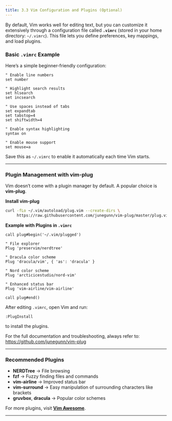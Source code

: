 ```yaml
---
title: 3.3 Vim Configuration and Plugins (Optional)
---
```


By default, Vim works well for editing text, but you can customize it extensively through a configuration file called **`.vimrc`** (stored in your home directory: `~/.vimrc`). This file lets you define preferences, key mappings, and load plugins.

### Basic `.vimrc` Example

Here’s a simple beginner-friendly configuration:

```vim
" Enable line numbers
set number

" Highlight search results
set hlsearch
set incsearch

" Use spaces instead of tabs
set expandtab
set tabstop=4
set shiftwidth=4

" Enable syntax highlighting
syntax on

" Enable mouse support
set mouse=a
```

Save this as `~/.vimrc` to enable it automatically each time Vim starts.

---

### Plugin Management with vim-plug

Vim doesn’t come with a plugin manager by default. A popular choice is **vim-plug**.

**Install vim-plug**

```bash
curl -fLo ~/.vim/autoload/plug.vim --create-dirs \
     https://raw.githubusercontent.com/junegunn/vim-plug/master/plug.vim
```

**Example with Plugins in `.vimrc`**

```vim
call plug#begin('~/.vim/plugged')

" File explorer
Plug 'preservim/nerdtree'

" Dracula color scheme
Plug 'dracula/vim', { 'as': 'dracula' }

" Nord color scheme
Plug 'arcticicestudio/nord-vim'

" Enhanced status bar
Plug 'vim-airline/vim-airline'

call plug#end()
```

After editing `.vimrc`, open Vim and run:

```
:PlugInstall
```

to install the plugins.

For the full documentation and troubleshooting, always refer to: https://github.com/junegunn/vim-plug

---

### Recommended Plugins

* **NERDTree** → File browsing
* **fzf** → Fuzzy finding files and commands
* **vim-airline** → Improved status bar
* **vim-surround** → Easy manipulation of surrounding characters like brackets
* **gruvbox**, **dracula** → Popular color schemes

For more plugins, visit **[Vim Awesome](https://vimawesome.com)**.

---